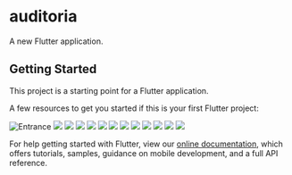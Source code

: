# auditoria

A new Flutter application.

## Getting Started

This project is a starting point for a Flutter application.

A few resources to get you started if this is your first Flutter project:

![Entrance](https://github.com/FarhanNanoCoder/heartify/blob/main/a-2.jpg)
![](https://github.com/FarhanNanoCoder/heartify/blob/main/a-3.jpg)
![](https://github.com/FarhanNanoCoder/heartify/blob/main/a-8.jpg)
![](https://github.com/FarhanNanoCoder/heartify/blob/main/a-9.jpg)
![](https://github.com/FarhanNanoCoder/heartify/blob/main/a-21.jpg)
![](https://github.com/FarhanNanoCoder/heartify/blob/main/a-24.jpg)
![](https://github.com/FarhanNanoCoder/heartify/blob/main/a-28.jpg)
![](https://github.com/FarhanNanoCoder/heartify/blob/main/a-29.jpg)
![](https://github.com/FarhanNanoCoder/heartify/blob/main/a-33.jpg)
![](https://github.com/FarhanNanoCoder/heartify/blob/main/a-37.jpg)
![](https://github.com/FarhanNanoCoder/heartify/blob/main/a-38.jpg)
![](https://github.com/FarhanNanoCoder/heartify/blob/main/a-40.jpg)
![](https://github.com/FarhanNanoCoder/heartify/blob/main/a-41.jpg)

For help getting started with Flutter, view our
[online documentation](https://flutter.dev/docs), which offers tutorials,
samples, guidance on mobile development, and a full API reference.
